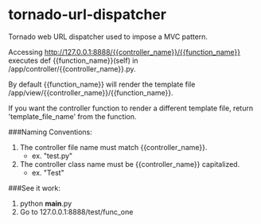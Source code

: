 tornado-url-dispatcher
======================

Tornado web URL dispatcher used to impose a MVC pattern.


Accessing http://127.0.0.1:8888/{{controller_name}}/{{function_name}} executes def {{function_name}}(self) in /app/controller/{{controller_name}}.py.

By default {{function_name}} will render the template file /app/view/{{controller_name}}/{{function_name}}.

If you want the controller function to render a different template file, return 'template_file_name' from the function.


###Naming Conventions:

1. The controller file name must match {{controller_name}}.
    * ex. "test.py"
2. The controller class name must be {{controller_name}} capitalized.
    * ex. "Test"

###See it work:

1. python __main__.py
2. Go to 127.0.0.1:8888/test/func_one
